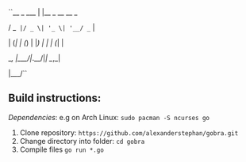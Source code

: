  
 ``__ _  ___ | |__  _ __ __ _
  
  
 / _` |/ _ \| '_ \| '__/ _` |
 
 
| (_| | (_) | |_) | | | (_| |


 \__, |\___/|_.__/|_|  \__,_|
 
 
 |___/``
 
## Build instructions: 

_Dependencies_: e.g on Arch Linux: ``sudo pacman -S ncurses go``

1. Clone repository: ``https://github.com/alexanderstephan/gobra.git``
2. Change directory into folder: ``cd gobra``
3. Compile files ``go run *.go``
